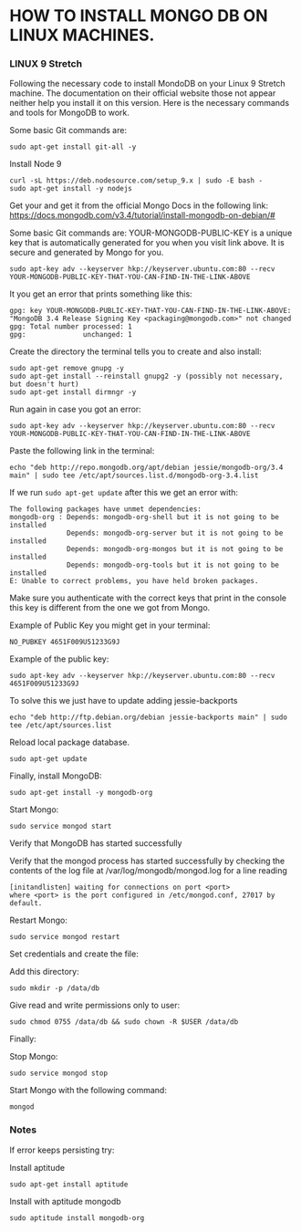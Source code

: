 # HOW TO INSTALL MONGO DB ON LINUX MACHINES.
### LINUX 9 Stretch


Following the necessary code to install MondoDB on your Linux 9 Stretch machine. The documentation on their official website those not appear neither help you install it on this version. Here is the necessary commands and tools for MongoDB to work.


Some basic Git commands are:
```
sudo apt-get install git-all -y
```
Install Node 9
```
curl -sL https://deb.nodesource.com/setup_9.x | sudo -E bash -
sudo apt-get install -y nodejs
```

Get your and get it from the official Mongo Docs in the following link:
https://docs.mongodb.com/v3.4/tutorial/install-mongodb-on-debian/#

Some basic Git commands are:
YOUR-MONGODB-PUBLIC-KEY is a unique key that is automatically generated for you when you visit link above. It is secure and generated by Mongo for you.

```
sudo apt-key adv --keyserver hkp://keyserver.ubuntu.com:80 --recv YOUR-MONGODB-PUBLIC-KEY-THAT-YOU-CAN-FIND-IN-THE-LINK-ABOVE
```

It you get an error that prints something like this:
```
gpg: key YOUR-MONGODB-PUBLIC-KEY-THAT-YOU-CAN-FIND-IN-THE-LINK-ABOVE: "MongoDB 3.4 Release Signing Key <packaging@mongodb.com>" not changed
gpg: Total number processed: 1
gpg:              unchanged: 1
```

Create the directory the terminal tells you to create and also install:

```
sudo apt-get remove gnupg -y
sudo apt-get install --reinstall gnupg2 -y (possibly not necessary, but doesn't hurt)
sudo apt-get install dirmngr -y
```

Run again in case you got an error:
```
sudo apt-key adv --keyserver hkp://keyserver.ubuntu.com:80 --recv YOUR-MONGODB-PUBLIC-KEY-THAT-YOU-CAN-FIND-IN-THE-LINK-ABOVE
```

Paste the following link in the terminal:
```
echo "deb http://repo.mongodb.org/apt/debian jessie/mongodb-org/3.4 main" | sudo tee /etc/apt/sources.list.d/mongodb-org-3.4.list
```

 If we run `sudo apt-get update` after this we get an error with:

 ```
 The following packages have unmet dependencies:
 mongodb-org : Depends: mongodb-org-shell but it is not going to be installed
               Depends: mongodb-org-server but it is not going to be installed
               Depends: mongodb-org-mongos but it is not going to be installed
               Depends: mongodb-org-tools but it is not going to be installed
E: Unable to correct problems, you have held broken packages.
```

Make sure you authenticate with the correct keys that print in the console this key is different from the one we got from Mongo.

Example of Public Key you might get in your terminal:

```
NO_PUBKEY 4651F009U51233G9J
```

Example of the public key:

```
sudo apt-key adv --keyserver hkp://keyserver.ubuntu.com:80 --recv 4651F009U51233G9J
```


To solve this we just have to update adding jessie-backports
```
echo "deb http://ftp.debian.org/debian jessie-backports main" | sudo tee /etc/apt/sources.list
```

Reload local package database.
```
sudo apt-get update
```

Finally, install MongoDB:
```
sudo apt-get install -y mongodb-org
```

Start Mongo:
```
sudo service mongod start
```

Verify that MongoDB has started successfully

Verify that the mongod process has started successfully by checking the contents of the log file at /var/log/mongodb/mongod.log for a line reading
```
[initandlisten] waiting for connections on port <port>
where <port> is the port configured in /etc/mongod.conf, 27017 by default.
```

Restart Mongo:
```
sudo service mongod restart
```

Set credentials and create the file:

Add this directory:
```
sudo mkdir -p /data/db
```
Give read and write permissions only to user:
```
sudo chmod 0755 /data/db && sudo chown -R $USER /data/db
```

Finally:

Stop Mongo:
```
sudo service mongod stop
```

Start Mongo with the following command:
```
mongod
```



### Notes


If error keeps persisting try:

Install aptitude
```
sudo apt-get install aptitude
```

Install with aptitude mongodb
```
sudo aptitude install mongodb-org
```

